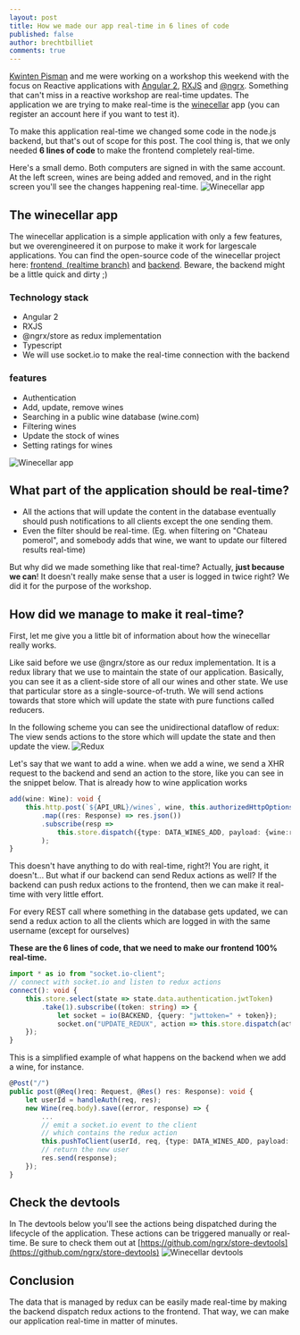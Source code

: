 ```yaml
---
layout: post
title: How we made our app real-time in 6 lines of code
published: false
author: brechtbilliet
comments: true
---
```

[Kwinten Pisman](https://blog.kwintenp.com/) and me were working on a workshop this weekend with the focus on Reactive applications with [Angular 2](http://angular.io), [RXJS](https://github.com/ReactiveX/rxjs) and [@ngrx](https://github.com/ngrx). Something that can't miss in a reactive workshop are real-time updates. The application we are trying to make real-time is the [winecellar](http://winecellar.surge.sh) app (you can register an account here if you want to test it).

To make this application real-time we changed some code in the node.js backend, but that's out of scope for this post. 
The cool thing is, that we only needed **6 lines of code** to make the frontend completely real-time.

Here's a small demo. Both computers are signed in with the same account. At the left screen, wines are being added and removed, and in the right screen you'll see the changes happening real-time.
![Winecellar app](https://raw.githubusercontent.com/brechtbilliet/brechtbilliet.github.io/master/_posts/realtimein6lines/realtimewinecellar.gif)



## The winecellar app

The winecellar application is a simple application with only a few features, but we overengineered it on purpose to make it work for largescale applications.
You can find the open-source code of the winecellar project here: [frontend, (realtime branch)](https://github.com/brechtbilliet/winecellar) and [backend](https://github.com/brechtbilliet/WineCellarBackend). Beware, the backend might be a little quick and dirty ;)

### Technology stack

<ul>
<li>Angular 2</li>
<li>RXJS</li>
<li>@ngrx/store as redux implementation</li>
<li>Typescript</li>
<li>We will use socket.io to make the real-time connection with the backend</li>
</ul>

### features

<ul>
<li>Authentication</li>
<li>Add, update, remove wines</li>
<li>Searching in a public wine database (wine.com)</li>
<li>Filtering wines</li>
<li>Update the stock of wines</li>
<li>Setting ratings for wines</li>
</ul>

![Winecellar app](https://raw.githubusercontent.com/brechtbilliet/brechtbilliet.github.io/master/_posts/realtimein6lines/winecellar.png)

## What part of the application should be real-time?

<ul>
<li>All the actions that will update the content in the database eventually should push notifications to all clients except the one sending them.</li>
<li>Even the filter should be real-time. (Eg. when filtering on "Chateau pomerol", and somebody adds that wine, we want to update our filtered results real-time)</li>
</ul>

But why did we made something like that real-time? Actually, **just because we can**! It doesn't really make sense that a user is logged in twice right? We did it for the purpose of the workshop.

## How did we manage to make it real-time?

First, let me give you a little bit of information about how the winecellar really works.

Like said before we use @ngrx/store as our redux implementation. It is a redux library that we use to maintain the state of our application. Basically, you can see it as a client-side store of all our wines and other state. We use that particular store as a single-source-of-truth. We will send actions towards that store which will update the state with pure functions called reducers.

In the following scheme you can see the unidirectional dataflow of redux: The view sends actions to the store which will update the state and then update the view.
![Redux](https://raw.githubusercontent.com/brechtbilliet/brechtbilliet.github.io/master/_posts/realtimein6lines/redux.png)

Let's say that we want to add a wine. when we add a wine, we send a XHR request to the backend and send an action to the store, like you can see in the snippet below. That is already how to wine application works

```typescript
add(wine: Wine): void {
    this.http.post(`${API_URL}/wines`, wine, this.authorizedHttpOptions())
        .map((res: Response) => res.json())
    	.subscribe(resp =>
    		this.store.dispatch({type: DATA_WINES_ADD, payload: {wine:resp}})
		);
}
```

This doesn't have anything to do with real-time, right?! You are right, it doesn't... But what if our backend can send Redux actions as well? If the backend can push redux actions to the frontend, then we can make it real-time with very little effort.

For every REST call where something in the database gets updated, we can send a redux action to all the clients which are logged in with the same username (except for ourselves)

**These are the 6 lines of code, that we need to make our frontend 100% real-time.**

```typescript
import * as io from "socket.io-client";
// connect with socket.io and listen to redux actions
connect(): void {
    this.store.select(state => state.data.authentication.jwtToken)
    	.take(1).subscribe((token: string) => {
	        let socket = io(BACKEND, {query: "jwttoken=" + token});
	        socket.on("UPDATE_REDUX", action => this.store.dispatch(action));
    });
}
```


This is a simplified example of what happens on the backend when we add a wine, for instance.

```typescript
@Post("/")
public post(@Req()req: Request, @Res() res: Response): void {
    let userId = handleAuth(req, res);
    new Wine(req.body).save((error, response) => {
        ...
        // emit a socket.io event to the client
        // which contains the redux action
        this.pushToClient(userId, req, {type: DATA_WINES_ADD, payload: {wine: response}});
        // return the new user
        res.send(response);
    });
}
```

## Check the devtools
In The devtools below you'll see the actions being dispatched during the lifecycle of the application. These actions can be triggered manually or real-time. Be sure to check them out at [https://github.com/ngrx/store-devtools](https://github.com/ngrx/store-devtools)
![Winecellar devtools](https://raw.githubusercontent.com/brechtbilliet/brechtbilliet.github.io/master/_posts/realtimein6lines/winecellar_devtools.png)

## Conclusion

The data that is managed by redux can be easily made real-time by making the backend dispatch redux actions to the frontend. 
That way, we can make our application real-time in matter of minutes.